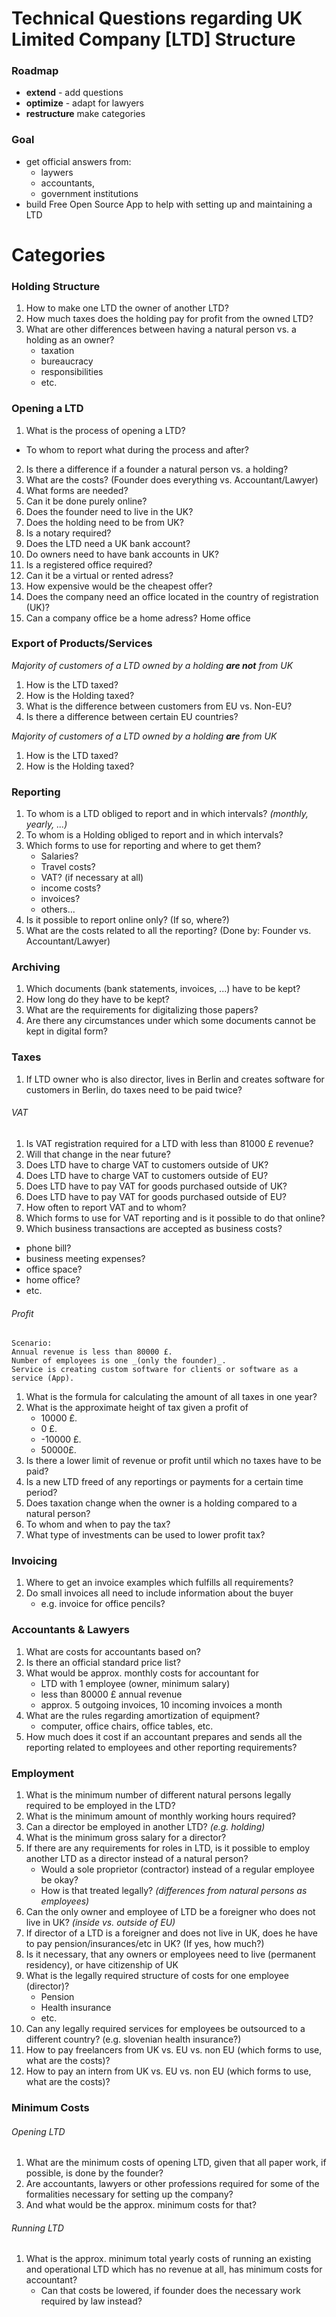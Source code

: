 # Technical Questions regarding UK Limited Company [LTD] Structure


### Roadmap
* __extend__ - add questions
* __optimize__ - adapt for lawyers
* __restructure__ make categories


### Goal
* get official answers from:
    * laywers
    * accountants,
    * government institutions
* build Free Open Source App to help with setting up and maintaining a LTD




# Categories

### Holding Structure
1. How to make one LTD the owner of another LTD?
2. How much taxes does the holding pay for profit from the owned LTD?
3. What are other differences between having a natural person vs. a holding as an owner?
    * taxation
    * bureaucracy
    * responsibilities
    * etc.


### Opening a LTD
1. What is the process of opening a LTD?
  * To whom to report what during the process and after?
2. Is there a difference if a founder a natural person vs. a holding?
3. What are the costs? (Founder does everything vs. Accountant/Lawyer)
4. What forms are needed?
5. Can it be done purely online?
6. Does the founder need to live in the UK?
7. Does the holding need to be from UK?
8. Is a notary required?
9. Does the LTD need a UK bank account?
10. Do owners need to have bank accounts in UK?
11. Is a registered office required?
12. Can it be a virtual or rented adress?
13. How expensive would be the cheapest offer?
14. Does the company need an office located in the country of registration (UK)?
15. Can a company office be a home adress? Home office


### Export of Products/Services
_Majority of customers of a LTD owned by a holding __are not__ from UK_

1. How is the LTD taxed?
2. How is the Holding taxed?
3. What is the difference between customers from EU vs. Non-EU?
4. Is there a difference between certain EU countries?

_Majority of customers of a LTD owned by a holding __are__ from UK_

1. How is the LTD taxed?
2. How is the Holding taxed?


### Reporting
1. To whom is a LTD obliged to report and in which intervals? _(monthly, yearly, ...)_
2. To whom is a Holding obliged to report and in which intervals?
3. Which forms to use for reporting and where to get them?
    * Salaries?
    * Travel costs?
    * VAT? (if necessary at all)
    * income costs?
    * invoices?
    * others...
4. Is it possible to report online only? (If so, where?)
5. What are the costs related to all the reporting? (Done by: Founder vs. Accountant/Lawyer)


### Archiving
1. Which documents (bank statements, invoices, ...) have to be kept?
2. How long do they have to be kept?
3. What are the requirements for digitalizing those papers?
4. Are there any circumstances under which some documents cannot be kept in digital form?


### Taxes

1. If LTD owner who is also director, lives in Berlin and creates software for customers in Berlin, do taxes need to be paid twice?

###### VAT
1. Is VAT registration required for a LTD with less than 81000 £ revenue?
2. Will that change in the near future?
3. Does LTD have to charge VAT to customers outside of UK?
4. Does LTD have to charge VAT to customers outside of EU?
5. Does LTD have to pay VAT for goods purchased outside of UK?
6. Does LTD have to pay VAT for goods purchased outside of EU?
7. How often to report VAT and to whom?
8. Which forms to use for VAT reporting and is it possible to do that online?
9. Which business transactions are accepted as business costs?
  * phone bill?
  * business meeting expenses?
  * office space?
  * home office?
  * etc.

###### Profit
    Scenario:
    Annual revenue is less than 80000 £.
    Number of employees is one _(only the founder)_.
    Service is creating custom software for clients or software as a service (App).

1. What is the formula for calculating the amount of all taxes in one year?
2. What is the approximate height of tax given a profit of
    * 10000 £.
    * 0 £.
    * -10000 £.
    * 50000£.
3. Is there a lower limit of revenue or profit until which no taxes have to be paid?
4. Is a new LTD freed of any reportings or payments for a certain time period?
5. Does taxation change when the owner is a holding compared to a natural person?
6. To whom and when to pay the tax?
7. What type of investments can be used to lower profit tax?


### Invoicing
1. Where to get an invoice examples which fulfills all requirements?
2. Do small invoices all need to include information about the buyer
    * e.g. invoice for office pencils?


### Accountants & Lawyers
1. What are costs for accountants based on?
2. Is there an official standard price list?
3. What would be approx. monthly costs for accountant for
    * LTD with 1 employee (owner, minimum salary)
    * less than 80000 £ annual revenue
    * approx. 5 outgoing invoices, 10 incoming invoices a month
4. What are the rules regarding amortization of equipment?
    * computer, office chairs, office tables, etc.
5. How much does it cost if an accountant prepares and sends all the reporting
    related to employees and other reporting requirements?


### Employment

1. What is the minimum number of different natural persons legally required to be employed in the LTD?
2. What is the minimum amount of monthly working hours required?
3. Can a director be employed in another LTD? _(e.g. holding)_
4. What is the minimum gross salary for a director?
5. If there are any requirements for roles in LTD, is it possible to employ another LTD
    as a director instead of a natural person?
    * Would a sole proprietor (contractor) instead of a regular employee be okay?
    * How is that treated legally? _(differences from natural persons as employees)_
6. Can the only owner and employee of LTD be a foreigner who does not live in UK? _(inside vs. outside of EU)_
7. If director of a LTD is a foreigner and does not live in UK,
   does he have to pay pension/insurances/etc in UK? (If yes, how much?)
8. Is it necessary, that any owners or employees need to live (permanent residency), or have citizenship of UK
9. What is the legally required structure of costs for one employee (director)?
    * Pension
    * Health insurance
    * etc.
10. Can any legally required services for employees be outsourced to a different country?
    (e.g. slovenian health insurance?)
11. How to pay freelancers from UK vs. EU vs. non EU (which forms to use, what are the costs)?
12. How to pay an intern from UK vs. EU vs. non EU (which forms to use, what are the costs)?


    

### Minimum Costs

###### Opening LTD
1. What are the minimum costs of opening LTD, given that all paper work, if possible, is done by the founder?
2. Are accountants, lawyers or other professions required for some of the formalities necessary for setting up the company?
3. And what would be the approx. minimum costs for that?


###### Running LTD
1. What is the approx. minimum total yearly costs of running an existing and operational LTD which has no revenue at all, has minimum costs for accountant?
    * Can that costs be lowered, if founder does the necessary work required by law instead?


